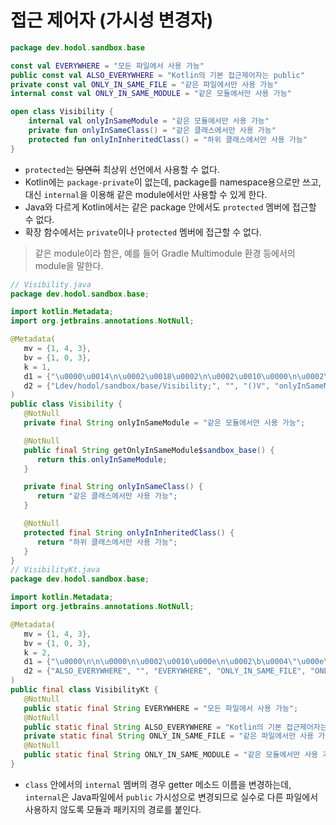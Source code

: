 # 접근 제어자 (가시성 변경자)

```kotlin
package dev.hodol.sandbox.base

const val EVERYWHERE = "모든 파일에서 사용 가능"
public const val ALSO_EVERYWHERE = "Kotlin의 기본 접근제어자는 public"
private const val ONLY_IN_SAME_FILE = "같은 파일에서만 사용 가능"
internal const val ONLY_IN_SAME_MODULE = "같은 모듈에서만 사용 가능"

open class Visibility {
    internal val onlyInSameModule = "같은 모듈에서만 사용 가능"
    private fun onlyInSameClass() = "같은 클래스에서만 사용 가능"
    protected fun onlyInInheritedClass() = "하위 클래스에서만 사용 가능"
}
```

* `protected`는 ~~당연히~~ 최상위 선언에서 사용할 수 없다.
* Kotlin에는 `package-private`이 없는데, package를 namespace용으로만 쓰고, 대신 `internal`을 이용해 같은 module에서만 사용할 수 있게 한다.
* Java와 다르게 Kotlin에서는 같은 package 안에서도 `protected` 멤버에 접근할 수 없다.
* 확장 함수에서는 `private`이나 `protected` 멤버에 접근할 수 없다.

> 같은 module이라 함은, 예를 들어 Gradle Multimodule 환경 등에서의 module을 말한다.

```java
// Visibility.java
package dev.hodol.sandbox.base;

import kotlin.Metadata;
import org.jetbrains.annotations.NotNull;

@Metadata(
   mv = {1, 4, 3},
   bv = {1, 0, 3},
   k = 1,
   d1 = {"\u0000\u0014\n\u0002\u0018\u0002\n\u0002\u0010\u0000\n\u0002\b\u0002\n\u0002\u0010\u000e\n\u0002\b\u0005\b\u0016\u0018\u00002\u00020\u0001B\u0005¢\u0006\u0002\u0010\u0002J\b\u0010\u0007\u001a\u00020\u0004H\u0004J\b\u0010\b\u001a\u00020\u0004H\u0002R\u0014\u0010\u0003\u001a\u00020\u0004X\u0080D¢\u0006\b\n\u0000\u001a\u0004\b\u0005\u0010\u0006¨\u0006\t"},
   d2 = {"Ldev/hodol/sandbox/base/Visibility;", "", "()V", "onlyInSameModule", "", "getOnlyInSameModule$sandbox_base", "()Ljava/lang/String;", "onlyInInheritedClass", "onlyInSameClass", "sandbox-base"}
)
public class Visibility {
   @NotNull
   private final String onlyInSameModule = "같은 모듈에서만 사용 가능";

   @NotNull
   public final String getOnlyInSameModule$sandbox_base() {
      return this.onlyInSameModule;
   }

   private final String onlyInSameClass() {
      return "같은 클래스에서만 사용 가능";
   }

   @NotNull
   protected final String onlyInInheritedClass() {
      return "하위 클래스에서만 사용 가능";
   }
}
// VisibilityKt.java
package dev.hodol.sandbox.base;

import kotlin.Metadata;
import org.jetbrains.annotations.NotNull;

@Metadata(
   mv = {1, 4, 3},
   bv = {1, 0, 3},
   k = 2,
   d1 = {"\u0000\n\n\u0000\n\u0002\u0010\u000e\n\u0002\b\u0004\"\u000e\u0010\u0000\u001a\u00020\u0001X\u0086T¢\u0006\u0002\n\u0000\"\u000e\u0010\u0002\u001a\u00020\u0001X\u0086T¢\u0006\u0002\n\u0000\"\u000e\u0010\u0003\u001a\u00020\u0001X\u0082T¢\u0006\u0002\n\u0000\"\u000e\u0010\u0004\u001a\u00020\u0001X\u0080T¢\u0006\u0002\n\u0000¨\u0006\u0005"},
   d2 = {"ALSO_EVERYWHERE", "", "EVERYWHERE", "ONLY_IN_SAME_FILE", "ONLY_IN_SAME_MODULE", "sandbox-base"}
)
public final class VisibilityKt {
   @NotNull
   public static final String EVERYWHERE = "모든 파일에서 사용 가능";
   @NotNull
   public static final String ALSO_EVERYWHERE = "Kotlin의 기본 접근제어자는 public";
   private static final String ONLY_IN_SAME_FILE = "같은 파일에서만 사용 가능";
   @NotNull
   public static final String ONLY_IN_SAME_MODULE = "같은 모듈에서만 사용 가능";
}
```

* `class` 안에서의 `internal` 멤버의 경우 getter 메소드 이름을 변경하는데, `internal`은 Java파일에서 `public` 가시성으로 변경되므로 실수로 다른 파일에서 사용하지 않도록 모듈과 패키지의 경로를 붙인다.
